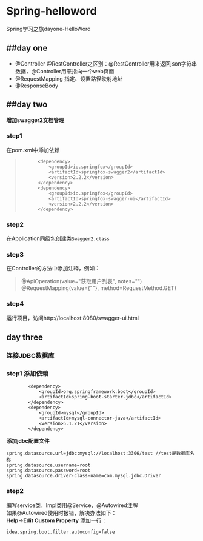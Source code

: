 # Spring-helloword
Spring学习之旅dayone-HelloWord     

##day one
---------------------

* @Controller @RestController之区别：@RestController用来返回json字符串数据，@Controller用来指向一个web页面
* @RequestMapping 指定、设置路径映射地址
* @ResponseBody       


##day two
---------------------

**增加swagger2文档管理**        

### step1  
   在pom.xml中添加依赖
>   		<dependency>
>   			<groupId>io.springfox</groupId>
>   			<artifactId>springfox-swagger2</artifactId>
>   			<version>2.2.2</version>
>   		</dependency>
>   		<dependency>
>   			<groupId>io.springfox</groupId>
>   			<artifactId>springfox-swagger-ui</artifactId>
>   			<version>2.2.2</version>
>   		</dependency>
        
        
### step2

   在Application同级包创建类`Swagger2.class`             
   
### step3
   
   在Controller的方法中添加注释，例如：
   >@ApiOperation(value="获取用户列表", notes="")
   ><br>@RequestMapping(value={""}, method=RequestMethod.GET)              
   
### step4
   运行项目，访问http://localhost:8080/swagger-ui.html                   
   
   
## day three

### 连接JDBC数据库            

### step1 **添加依赖**            


```
        <dependency>
            <groupId>org.springframework.boot</groupId>
            <artifactId>spring-boot-starter-jdbc</artifactId>
        </dependency>
        <dependency>
            <groupId>mysql</groupId>
            <artifactId>mysql-connector-java</artifactId>
            <version>5.1.21</version>
        </dependency>
```

**添加jdbc配置文件**            

```
spring.datasource.url=jdbc:mysql://localhost:3306/test //test是数据库名称
spring.datasource.username=root
spring.datasource.password=root
spring.datasource.driver-class-name=com.mysql.jdbc.Driver
```

### step2

编写service类，Impl类用@Service、@Autowired注解     
如果@Autowired使用时报错，解决办法如下：     
**Help**->**Edit Custom Property** 添加一行：     

```
idea.spring.boot.filter.autoconfig=false
```

